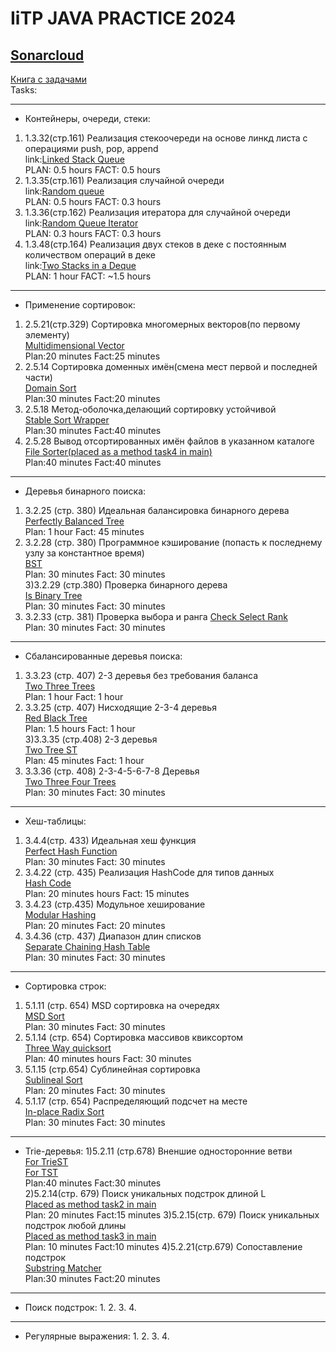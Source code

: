 # IiTP JAVA PRACTICE 2024
## [Sonarcloud](https://sonarcloud.io/project/overview?id=sshivaxx_JavaPractice2024) 
[Книга с задачами](https://drive.google.com/file/d/1G-ffq93rK3_wpvbKyWC5lWK9xWPDjrlE/view?usp=sharing) <br>
Tasks:
***
- Контейнеры, очереди, стеки:
1) 1.3.32(стр.161) Реализация стекоочереди на основе линкд листа с операциями push, pop, append <br>
link:[Linked Stack Queue](https://github.com/sshivaxx/JavaPractice2024/blob/task1/chapter1/src/t1_LinkedStackQueue.java) <br>
  PLAN: 0.5 hours FACT: 0.5 hours <br>
2) 1.3.35(стр.161) Реализация случайной очереди <br>
  link:[Random queue](https://github.com/sshivaxx/JavaPractice2024/blob/task1/chapter1/src/t2_RandomQueue.java) <br>
  PLAN: 0.5 hours FACT: 0.3 hours <br>
3) 1.3.36(стр.162) Реализация итератора для случайной очереди <br>
   link:[Random Queue Iterator](https://github.com/sshivaxx/JavaPractice2024/blob/task1/chapter1/src/t3_RandomQueueIterator.java) <br>
   PLAN: 0.3 hours FACT: 0.3 hours <br>
4) 1.3.48(стр.164) Реализация двух стеков в деке с постоянным количеством операций в деке <br>
   link:[Two Stacks in a Deque](https://github.com/sshivaxx/JavaPractice2024/blob/task1/chapter1/src/t4_DoubleStack.java) <br>
   PLAN: 1 hour FACT: ~1.5 hours <br>
***
- Применение сортировок: <br>
1) 2.5.21(cтр.329) Сортировка многомерных векторов(по первому элементу) <br>
[Multidimensional Vector](https://github.com/sshivaxx/JavaPractice2024/blob/chapter2/chapter2/src/t1Vector.java) <br>
Plan:20 minutes Fact:25 minutes <br>
2) 2.5.14 Сортировка доменных имён(смена мест первой и последней части) <br>
[Domain Sort](https://github.com/sshivaxx/JavaPractice2024/blob/chapter2/chapter2/src/t2Domain.java) <br>
Plan:30 minutes Fact:20 minutes <br>
3) 2.5.18 Метод-оболочка,делающий сортировку устойчивой<br>
[Stable Sort Wrapper](https://github.com/sshivaxx/JavaPractice2024/blob/chapter2/chapter2/src/t3StableSortWrapper.java) <br>
Plan:30 minutes Fact:40 minutes <br>
4) 2.5.28 Вывод отсортированных имён файлов в указанном каталоге <br>
[File Sorter(placed as a method task4 in main)](https://github.com/sshivaxx/JavaPractice2024/blob/chapter2/chapter2/src/Main.java)<br>
Plan:40 minutes Fact:40 minutes <br>
***
- Деревья бинарного поиска: <br>
1) 3.2.25 (стр. 380) Идеальная балансировка бинарного дерева <br>
[Perfectly Balanced Tree](https://github.com/sshivaxx/JavaPractice2024/blob/chapter3/chapter3/src/ch/three/T1PerfectlyBalancedTree.java) <br>
Plan: 1 hour Fact: 45 minutes <br>
2) 3.2.28 (cтр. 380) Программное кэширование (попасть к последнему узлу за константное время) <br>
[BST](https://github.com/sshivaxx/JavaPractice2024/blob/chapter3/chapter3/src/ch/three/T2Bst.java) <br>
Plan: 30 minutes Fact: 30 minutes <br>
3)3.2.29 (стр.380) Проверка бинарного дерева<br>
[Is Binary Tree](https://github.com/sshivaxx/JavaPractice2024/blob/chapter3/chapter3/src/ch/three/T3BinaryTreeChecker.java) <br>
Plan: 30 minutes Fact: 30 minutes <br>
4) 3.2.33 (cтр. 381) Проверка выбора и ранга
[Check Select Rank](https://github.com/sshivaxx/JavaPractice2024/blob/chapter3/chapter3/src/ch/three/T4SelectRankChecker.java) <br>
Plan: 30 minutes Fact: 30 minutes <br>
***
- Сбалансированные деревья поиска:
1) 3.3.23 (стр. 407) 2-3 деревья без требования баланса <br>
[Two Three Trees](https://github.com/sshivaxx/JavaPractice2024/blob/chapter4/chapter4/src/ch/four/T1TwoThreeTree.java) <br>
Plan: 1 hour Fact: 1 hour <br>
2) 3.3.25 (cтр. 407) Нисходящие 2-3-4 деревья <br>
[Red Black Tree](https://github.com/sshivaxx/JavaPractice2024/blob/chapter4/chapter4/src/ch/four/T2RedBlackTree.java) <br>
Plan: 1.5 hours Fact: 1 hour <br>
3)3.3.35 (стр.408) 2-3 деревья<br>
[Two Tree ST](https://github.com/sshivaxx/JavaPractice2024/blob/chapter4/chapter4/src/ch/four/T3TwoThreeST.java) <br>
Plan: 45 minutes Fact: 1 hour <br>
4) 3.3.36 (cтр. 408) 2-3-4-5-6-7-8 Деревья <br>
[Two Three Four Trees](https://github.com/sshivaxx/JavaPractice2024/blob/chapter4/chapter4/src/ch/four/T4TwoThreeFourTree.java) <br>
Plan: 30 minutes Fact: 30 minutes <br>
***
- Хеш-таблицы:<br>
1) 3.4.4(стр. 433) Идеальная хеш функция <br>
[Perfect Hash Function](https://github.com/sshivaxx/JavaPractice2024/blob/chapter5/chapter5/src/ch/five/T1PerfectHashFunction.java) <br>
Plan:  30 minutes Fact: 30 minutes <br>
2) 3.4.22 (cтр. 435) Реализация HashCode для типов данных <br>
[Hash Code](https://github.com/sshivaxx/JavaPractice2024/blob/chapter5/chapter5/src/ch/five/T2HashCode.java) <br>
Plan: 20 minutes hours Fact: 15 minutes <br>
3) 3.4.23 (стр.435) Модульное хеширование<br>
[Modular Hashing](https://github.com/sshivaxx/JavaPractice2024/blob/chapter5/chapter5/src/ch/five/T3ModularHash.java) <br>
Plan: 20 minutes Fact: 20 minutes <br>
4) 3.4.36 (cтр. 437) Диапазон длин списков <br>
[Separate Chaining Hash Table](https://github.com/sshivaxx/JavaPractice2024/blob/chapter5/chapter5/src/ch/five/T4SeparateChainingHashTable.java) <br>
Plan: 30 minutes Fact: 30 minutes <br>
***
- Сортировка строк:<br>
1) 5.1.11 (стр. 654) MSD сортировка на очередях <br>
[MSD Sort](https://github.com/sshivaxx/JavaPractice2024/blob/chapter6/chapter6/src/ch/six/T1MsdSort.java) <br>
Plan:  30 minutes Fact: 30 minutes <br>
2) 5.1.14 (cтр. 654) Сортировка массивов квиксортом <br>
[Three Way quicksort](https://github.com/sshivaxx/JavaPractice2024/blob/chapter6/chapter6/src/ch/six/T2ThreeWayQuickSort.java) <br>
Plan: 40 minutes hours Fact: 30 minutes <br>
3) 5.1.15 (стр.654) Сублинейная сортировка <br>
[Sublineal Sort](https://github.com/sshivaxx/JavaPractice2024/blob/chapter6/chapter6/src/ch/six/T3SublinealSort.java) <br>
Plan: 20 minutes Fact: 30 minutes <br>
4) 5.1.17 (cтр. 654) Распределяющий подсчет на месте <br>
[In-place Radix Sort](https://github.com/sshivaxx/JavaPractice2024/blob/chapter6/chapter6/src/ch/six/T4InPlaceRadixSort.java) <br>
Plan: 30 minutes Fact: 30 minutes <br>
***
- Trie-деревья:
1)5.2.11 (стр.678) Вненшие односторонние ветви <br>
[For TrieST](https://github.com/sshivaxx/JavaPractice2024/blob/chapter7/chapter7/src/ch/seven/T1TrieST.java)<br>
[For TST](https://github.com/sshivaxx/JavaPractice2024/blob/chapter7/chapter7/src/ch/seven/T1Tst.java)<br>
Plan:40 minutes Fact:30 minutes<br>
2)5.2.14(cтр. 679) Поиск уникальных подстрок длиной L <br>
[Placed as method task2 in main](https://github.com/sshivaxx/JavaPractice2024/blob/chapter7/chapter7/src/Main.java)<br>
Plan: 20 minutes Fact:15 minutes
3)5.2.15(стр. 679) Поиск уникальных подстрок любой длины <br>
[Placed as method task3 in main](https://github.com/sshivaxx/JavaPractice2024/blob/chapter7/chapter7/src/Main.java)<br>
Plan: 10 minutes Fact:10 minutes
4)5.2.21(стр.679) Сопоставление подстрок <br>
[Substring Matcher](https://github.com/sshivaxx/JavaPractice2024/blob/chapter7/chapter7/src/ch/seven/T4SubstringMatcher.java) <br>
Plan:30 minutes Fact:20 minutes<br>
***
- Поиск подстрок:
  1.
  2. 
  3.
  4.
***
- Регулярные выражения:
  1.
  2. 
  3.
  4.




